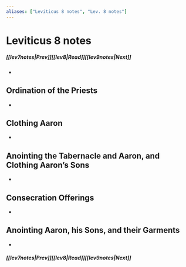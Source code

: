 ```yaml
---
aliases: ["Leviticus 8 notes", "Lev. 8 notes"]
---
```

# Leviticus 8 notes
##### <span class=arrow-left></span>[[lev7notes|Prev]]<span class=navigation-separator></span>[[lev8|Read]]<span class=navigation-separator></span>[[lev9notes|Next]]<span class=arrow-right></span>
- 
## Ordination of the Priests
- 
## Clothing Aaron
- 
## Anointing the Tabernacle and Aaron, and Clothing Aaron’s Sons
- 
## Consecration Offerings
- 
## Anointing Aaron, his Sons, and their Garments
- 
##### <span class=arrow-left></span>[[lev7notes|Prev]]<span class=navigation-separator></span>[[lev8|Read]]<span class=navigation-separator></span>[[lev9notes|Next]]<span class=arrow-right></span>
